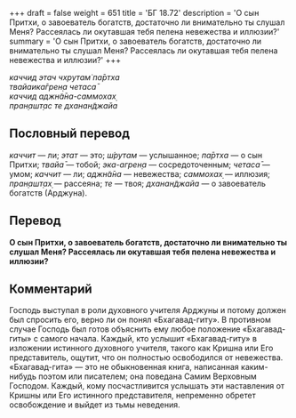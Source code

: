 +++
draft = false
weight = 651
title = 'БГ 18.72'
description = 'О сын Притхи, о завоеватель богатств, достаточно ли внимательно ты слушал Меня? Рассеялась ли окутавшая тебя пелена невежества и иллюзии?'
summary = 'О сын Притхи, о завоеватель богатств, достаточно ли внимательно ты слушал Меня? Рассеялась ли окутавшая тебя пелена невежества и иллюзии?'
+++

_каччид этач чхрутам̇ па̄ртха  
твайаика̄грен̣а четаса̄  
каччид аджн̃а̄на-саммохах̣  
пран̣ашт̣ас те дханан̃джайа_

## Пословный перевод

_каччит_ — ли; _этат_ — это; _ш́рутам_ — услышанное; _па̄ртха_ — о сын Притхи; _твайа̄_ — тобой; _эка_\-_агрен̣а_ — сосредоточенным; _четаса̄_ — умом; _каччит_ — ли; _аджн̃а̄на_ — невежества; _саммохах̣_ — иллюзия; _пран̣ашт̣ах̣_ — рассеяна; _те_ — твоя; _дханан̃джайа_ — о завоеватель богатств (Арджуна).

## Перевод

**О сын Притхи, о завоеватель богатств, достаточно ли внимательно ты слушал Меня? Рассеялась ли окутавшая тебя пелена невежества и иллюзии?**

## Комментарий

Господь выступал в роли духовного учителя Арджуны и потому должен был спросить его, верно ли он понял «Бхагавад-гиту». В противном случае Господь был готов объяснить ему любое положение «Бхагавад-гиты» с самого начала. Каждый, кто услышит «Бхагавад-гиту» в изложении истинного духовного учителя, такого как Кришна или Его представитель, ощутит, что он полностью освободился от невежества. «Бхагавад-гита» — это не обыкновенная книга, написанная каким-нибудь поэтом или писателем; она поведана Самим Верховным Господом. Каждый, кому посчастливится услышать эти наставления от Кришны или Его истинного представителя, непременно обретет освобождение и выйдет из тьмы неведения.
